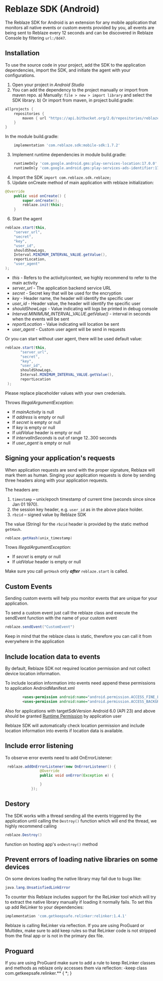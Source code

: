 # Reblaze SDK (Android)

The Reblaze SDK for Android is an extension for any mobile application that monitors all native events or custom events provided by you,
all events are being sent to Reblaze every 12 seconds and can be discovered in Reblaze Console by filtering `url:/8d47`.

## Installation
To use the source code in your project, add the SDK to the application dependencies, import the SDK, and initiate the agent with your configurations.

1. Open your project in *Android Studio*
2. You can add the dependency to the project manually or import from maven repo.
    a) Manually: `file > new > import library` and select the SDK library.
    b) Or import from maven, in project build.gradle:
```groovy
allprojects {
    repositories {
        maven { url "https://api.bitbucket.org/2.0/repositories/reblaze/mobilesdk/src/releases/" }
    }
}
```
In the module build.gradle:
```groovy
    implementation 'com.reblaze.sdk:mobile-sdk:1.7.2'
```
3. Implement runtime dependencies in module build.gradle:
```groovy
    runtimeOnly 'com.google.android.gms:play-services-location:17.0.0'
    runtimeOnly 'com.google.android.gms:play-services-ads-identifier:17.0.0'
```
4. Import the SDK `import com.reblaze.sdk.reblaze;`
5. Update onCreate method of main application with reblaze initialization:
```java
@Override
    public void onCreate() {
        super.onCreate();
        reblaze.init(this);
    }
```
6. Start the agent
```java
reblaze.start(this,
    "server_url",
    "secret",
    "key",
    "user_id",
    shouldShowLogs,
    Interval.MINIMUM_INTERVAL_VALUE.getValue(),
    reportLocation,
    "user_agent"
);
```
  * *this* - Refers to the activity/context, we highly recommend to refer to the main activity
  * *server_url* - The application backend service URL
  * *secret* - Secret key that will be used for the encryption
  * *key* - Header name, the header will identify the specific user
  * *user_id* - Header value, the header will identify the specific user
  * *shouldShowLogs* - Value indicating will logs be printed in debug console
  * *Interval.MINIMUM_INTERVAL_VALUE.getValue()* - interval in seconds when the events will be sent
  * *reportLocation* - Value indicating will location be sent
  * *user_agent* - Custom user agent will be send in requests
   
   Or you can start without user agent, there will be used default value:
```java
reblaze.start(this,
       "server_url",
       "secret",
       "key",
       "user_id",
       shouldShowLogs,
       Interval.MINIMUM_INTERVAL_VALUE.getValue(),
       reportLocation
 );
```

Please replace placeholder values with your own credenials.
   
Throws *IllegalArgumentException*:
* If *mainActivity* is null
* If *address* is empty or null
* If *secret* is empty or null
* If *key* is empty or null
* If *uidValue* header is empty or null
* If *intervalInSeconds* is out of range 12..300 seconds
* If *user_agent* is empty or null

## Signing your application's requests

When application requests are send with the proper signature, Reblaze will mark them as human.
Singing your application requests is done by sending three headers along with your application requests. 

The headers are:
 1. `timestamp` – unix/epoch timestamp of current time (seconds since since Jan 01 1970).
 2. the session key header, e.g. `user_id` as in the above place holder.
 3. `rbzid` – signed value by Reblaze SDK

The value (String) for the `rbzid` header is provided by the static method `getHash`.

```java
reblaze.getHash(unix_timestamp)
```
Trows *IllegalArgumentException*:
* If *secret* is empty or null
* If *uidValue* header is empty or null

Make sure you call `getHash` only **_after_** `reblaze.start` is called.

## Custom Events

Sending custom events will help you monitor events that are unique for your application.

To send a custom event just call the reblaze class and execute the sendEvent function with the name of your custom event
```java
reblaze.sendEvent("CustomEvent")
```

Keep in mind that the reblaze class is static, therefore you can call it from everywhere in the application

## Include location data to events

By default, Reblaze SDK not required location permission and not collect device location information.

To include location information into events need append these permissions to application AndroidManifest.xml

```xml
        <uses-permission android:name="android.permission.ACCESS_FINE_LOCATION" />
        <uses-permission android:name="android.permission.ACCESS_BACKGROUND_LOCATION" />
```

Also for applications with targetSdkVersion Android 6.0 (API 23) and above should be granted [Runtime Permission](https://developer.android.com/training/permissions/requesting) by application user

Reblaze SDK will automatically check location permission and include location information into events if location data is available.

## Include error listening

To observe error events need to add OnErrorListener:
```java
 reblaze.addOnErrorListener(new OnErrorListener() {
                @Override
                public void onError(Exception e) {

                }
            });
```

## Destory
The SDK works with a thread sending all the events triggered by the application until calling the `Destroy()` function which will end the thread,
we highly recommend calling
```java
reblaze.Destroy()
```
function on hosting app's `onDestroy()` method

## Prevent errors of loading native libraries on some devices

On some devices loading the native library may fail due to bugs like:
```java
java.lang.UnsatisfiedLinkError
```
To counter this Reblaze includes support for the ReLinker tool which will try to extract the native library manually if loading it normally fails.
To set this up add ReLinker to your dependencies:

```groovy
implementation 'com.getkeepsafe.relinker:relinker:1.4.1'
```
Reblaze is calling ReLinker via reflection. If you are using ProGuard or Multidex, make sure to add keep rules so that ReLinker code is not stripped from the final app or is not in the primary dex file.

## Proguard
If you are using ProGuard make sure to add a rule to keep ReLinker classes and methods as reblaze only accesses them via reflection:
-keep class com.getkeepsafe.relinker.** { *; }
